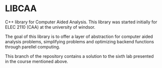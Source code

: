 # LIBCAA

C++ library for Computer Aided Analysis.
This library was started initially for ELEC 2110 (CAA) at the university of windsor.

The goal of this library is to offer a layer of abstraction for computer aided analysis problems,
simplifying problems and optimizing backend functions through parellel computing.

This branch of the repository contains a solution to the sixth lab presented in the course mentioned above.
